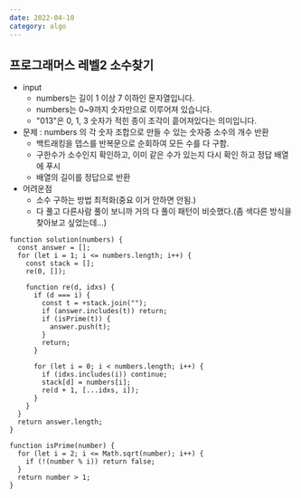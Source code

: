 ```yaml
---
date: 2022-04-10
category: algo
---
```


## 프로그래머스 레벨2 소수찾기

- input
  - numbers는 길이 1 이상 7 이하인 문자열입니다.
  - numbers는 0~9까지 숫자만으로 이루어져 있습니다.
  - "013"은 0, 1, 3 숫자가 적힌 종이 조각이 흩어져있다는 의미입니다.
- 문제 : numbers 의 각 숫자 조합으로 만들 수 있는 숫자중 소수의 개수 반환
  - 백트래킹을 뎁스를 반복문으로 순회하여 모든 수를 다 구함.
  - 구한수가 소수인지 확인하고, 이미 같은 수가 있는지 다시 확인 하고 정답 배열에 푸시
  - 배열의 길이를 정답으로 반환
- 어려운점
  - 소수 구하는 방법 최적화(중요 이거 안하면 안됨.)
  - 다 풀고 다른사람 풀이 보니까 거의 다 풀이 패턴이 비슷했다.(좀 색다른 방식을 찾아보고 싶었는데...)

```
function solution(numbers) {
  const answer = [];
  for (let i = 1; i <= numbers.length; i++) {
    const stack = [];
    re(0, []);

    function re(d, idxs) {
      if (d === i) {
        const t = +stack.join("");
        if (answer.includes(t)) return;
        if (isPrime(t)) {
          answer.push(t);
        }
        return;
      }

      for (let i = 0; i < numbers.length; i++) {
        if (idxs.includes(i)) continue;
        stack[d] = numbers[i];
        re(d + 1, [...idxs, i]);
      }
    }
  }
  return answer.length;
}

function isPrime(number) {
  for (let i = 2; i <= Math.sqrt(number); i++) {
    if (!(number % i)) return false;
  }
  return number > 1;
}
```
